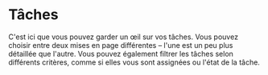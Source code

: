 # Tâches

C'est ici que vous pouvez garder un œil sur vos tâches. Vous pouvez choisir entre deux mises en page différentes – l'une est un peu plus détaillée que l'autre. Vous pouvez également filtrer les tâches selon différents critères, comme si elles vous sont assignées ou l'état de la tâche.
